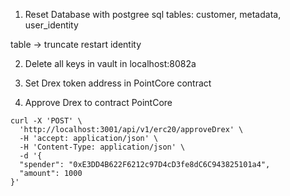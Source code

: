 
1. Reset Database with postgree sql tables: customer, metadata, user_identity

table -> truncate restart identity

2. Delete all keys in vault in localhost:8082a

3. Set Drex token address in PointCore contract


4. Approve Drex to contract PointCore
```shell
curl -X 'POST' \
  'http://localhost:3001/api/v1/erc20/approveDrex' \
  -H 'accept: application/json' \
  -H 'Content-Type: application/json' \
  -d '{
  "spender": "0xE3DD4B622F6212c97D4cD3fe8dC6C943825101a4",
  "amount": 1000
}'
```


